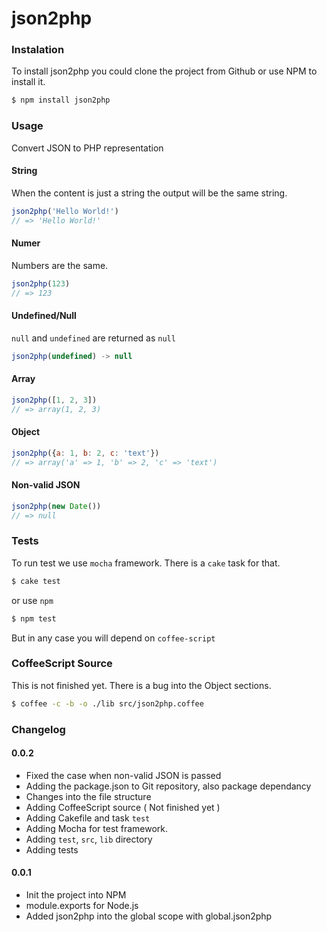 json2php
========

### Instalation

To install json2php you could clone the project from Github or use NPM to install it.

```bash
$ npm install json2php
```

### Usage

Convert JSON to PHP representation

#### String

When the content is just a string the output will be the same string.

```javascript
json2php('Hello World!')
// => 'Hello World!'
```

#### Numer

Numbers are the same.

```javascript
json2php(123)
// => 123
```

#### Undefined/Null

`null` and `undefined` are returned as `null`

```javascript
json2php(undefined) -> null
```

#### Array

```javascript
json2php([1, 2, 3])
// => array(1, 2, 3)
```

#### Object

```javascript
json2php({a: 1, b: 2, c: 'text'})
// => array('a' => 1, 'b' => 2, 'c' => 'text')
```

#### Non-valid JSON

```javascript
json2php(new Date())
// => null
```


### Tests

To run test we use `mocha` framework. There is a `cake` task for that.

```bash
$ cake test
```

or use `npm`

```bash
$ npm test
```

But in any case you will depend on `coffee-script`

### CoffeeScript Source

This is not finished yet. There is a bug into the Object sections.

```bash
$ coffee -c -b -o ./lib src/json2php.coffee
```
### Changelog

#### 0.0.2
  * Fixed the case when non-valid JSON is passed
  * Adding the package.json to Git repository, also package dependancy
  * Changes into the file structure
  * Adding CoffeeScript source ( Not finished yet )
  * Adding Cakefile and task `test`
  * Adding Mocha for test framework.
  * Adding `test`, `src`, `lib` directory
  * Adding tests

#### 0.0.1
  * Init the project into NPM
  * module.exports for Node.js
  * Added json2php into the global scope with global.json2php

